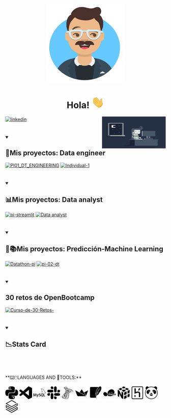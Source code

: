  <p align="center">
 <a target="_blank">
  <img align="center" height="250" width="250" alt="GIF" src="Avatar-Maker.png">
</a>
</p>
<div>
<p align="center"> 
 <h1 align="center">Hola!
  <a target="_blank">
    <img src="Hi.gif" width="40px" />
  </a>
 </h1>
</p>
</div>
<div>
<p align="right">
 <a target="_blank">
  <img align="right" height="100" width="200" alt="GIF" src="e426702edf874b181aced1e2fa5c6cde.gif">
</a>
</p>

<p align="left">
  <a href="https://www.linkedin.com/in/brian-alexis-paredes-/"><img src="https://readme-typing-svg.demolab.com?font=Montserrat&duration=2000&pause=0&center=true&multiline=true&width=600&height=100&lines=Me+desempe%C3%B1o+como:+;Data+analyst;Data+engineer" alt="linkedin" /></a>
</p>
<p>
</p>
 
<h1></h1>
<details open> 
  <summary><h2>👔Mis proyectos: Data engineer</h2></summary>
  <div>
  <p align="left"> 

   <a href="https://github.com/bparedes21/PI01_DT_ENGINEERING"><img width="278" src= "https://github-readme-stats-6jdb6wcl7-gestionorganizacion17-gmailcom.vercel.app/api/pin/?username=bparedes21&repo=PI01_DT_ENGINEERING&show_icons=true&theme=transparent" alt="PI01_DT_ENGINEERING"></a>
  <a href="https://github.com/bparedes21/Proyecto-Individual-1"><img width="278" src=  "https://github-readme-stats-6jdb6wcl7-gestionorganizacion17-gmailcom.vercel.app/api/pin/?username=bparedes21&repo=Proyecto-Individual-1&show_icons=true&theme=transparent" alt="Individual-1"></a>
 </p>
 </div>
</details open> 

 <h1></h1>
<details open> 
  <summary><h2>📊Mis proyectos: Data analyst</h2></summary>
  <div>
  <p align="left"> 
   <a href="https://github.com/bparedes21/pi-streamlit"><img width="278" src="https://github-readme-stats-6jdb6wcl7-gestionorganizacion17-gmailcom.vercel.app/api/pin/?username=bparedes21&repo=pi-streamlit&show_icons=true&theme=transparent" alt="pi-streamlit"></a>
  <a href="https://github.com/bparedes21/git-pi03"><img width="278" src="https://github-readme-stats-6jdb6wcl7-gestionorganizacion17-gmailcom.vercel.app/api/pin/?username=bparedes21&repo=git-pi03&show_icons=true&theme=transparent" alt="Data analyst"></a>
 </p>
 </div>
 </details open>
 
  <h1></h1>
<details open> 
  <summary><h2>📅📚Mis proyectos: Predicción-Machine Learning</h2></summary>
  <div>
  <p align="left"> 
   <a href="https://github.com/bparedes21/Datathon-pi"><img width="278" src="https://github-readme-stats-6jdb6wcl7-gestionorganizacion17-gmailcom.vercel.app/api/pin/?username=bparedes21&repo=Datathon-pi&show_icons=true&theme=transparent" alt="Datathon-pi"></a>
  <a href="https://github.com/bparedes21/pi-02-dt"><img width="278" src="https://github-readme-stats-6jdb6wcl7-gestionorganizacion17-gmailcom.vercel.app/api/pin/?username=bparedes21&repo=pi-02-dt&show_icons=true&theme=transparent" alt="pi-02-dt"></a>
 </p>
 </div>
 </details open>
 
   <h1></h1>
<details open> 
  <summary><h2>30 retos de OpenBootcamp</h2></summary>
  <div>
  <p align="left"> 
   <a href=" https://github.com/bparedes21/Curso-de-30-Retos-"><img width="278" src="https://github-readme-stats-6jdb6wcl7-gestionorganizacion17-gmailcom.vercel.app/api/pin/?username=bparedes21&repo=Curso-de-30-Retos-&show_icons=true&theme=transparent" alt="Curso-de-30-Retos-"></a>
 </p>
 </div>
 </details open>

 
<div>
<h1></h1>
<details open> 
  <summary><h2>📉Stats Card</h2></summary>

<p align="left"> 
   <a href=""><img width="278" src="https://github-readme-stats-6jdb6wcl7-gestionorganizacion17-gmailcom.vercel.app/api/top-langs?username=bparedes21&langs_count=8" alt=""></a>
  <a href=""><img width="278" src="https://github-readme-stats-6jdb6wcl7-gestionorganizacion17-gmailcom.vercel.app/api?username=bparedes21&show_icons=true&theme=transparent" alt=""></a>
 </p>
 
</div>
 </details open>
 

 <h1></h1>
 <p>
**⌨️🖱️LANGUAGES AND 🔧TOOLS:**  
</p>
<p align="left">
<code><img height="40" width="40" src="python.svg"></code>
<code><img height="40" width="40" src="visualstudiocode.svg"></code>
<code><img height="40" width="40" src="mysql.svg"></code>
<code><img height="40" width="40" src="slack.svg"></code>
<code><img height="40" width="40" src="microsoftsqlserver.svg"></code>
<code><img height="40" width="40" src="streamlit.svg"></code>
<code><img height="40" width="40" src="sqlite.svg"></code>
<code><img height="40" width="40" src="scikitlearn.svg"></code>
<code><img height="40" width="40" src="numpy.svg"></code>
<code><img height="40" width="40" src="heroku.svg"></code>
<code><img height="40" width="40" src="pandas.svg"></code>
<code><img height="40" width="40" src="databricks.svg"></code>
</p>
<h1></h1>

<!--


**bparedes21/bparedes21** is a ✨ _special_ ✨ repository because its `README.md` (this file) appears on your GitHub profile.

Here are some ideas to get you started:

- 🔭 
- 🌱 
- 👯 
- 🤔 
- 💬 
- 📫 
- 😄 
- ⚡




-->

